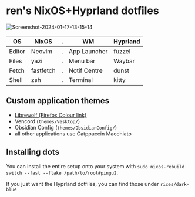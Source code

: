 # ren's NixOS+Hyprland dotfiles

![Screenshot-2024-01-17-13-15-14](https://redpengu.in/assets/images/nixdots.png)

|OS    |NixOS    |.|WM          |Hyprland|
|------|---------|-|------------|--------|
|Editor|Neovim   |.|App Launcher|fuzzel  |
|Files |yazi     |.|Menu bar    |Waybar  |
|Fetch |fastfetch|.|Notif Centre|dunst   |
|Shell |zsh      |.|Terminal    |kitty   |


## Custom application themes

- [Librewolf (Firefox Colour link)](https://color.firefox.com/?theme=XQAAAAI5AQAAAAAAAABBKYhm849SCia3ftKEGccwS-xMDPr07qaHbYNzVWm9pdZWuSbUxoTOwv_PHaC7hs1paoxg9q2vdsZDln5DctMZmmL1UI1JbR4fWnRJS8bfXxdFI48Kct99Z2HeyLd4RKyMcqENeGj7h1bTVwywo7YctWkf0QG_by_q8A-fl6feqavHyJYnLkzilrKgKzMKf9sEkID6FBfsZ8XoItKsGlTc3EkRAUiRMj3DMHCo3kmkmI_BoStBv1TXG1x6g_8KQ4AA)
- Vencord (`themes/Vesktop/`)
- Obsidian Config (`themes/ObsidianConfig/`)
- all other applications use Catppuccin Macchiato

## Installing dots

You can install the entire setup onto your system with `sudo nixos-rebuild switch --fast --flake /path/to/root#pingu2`.

If you just want the Hyprland dotfiles, you can find those under `rices/dark-blue`
